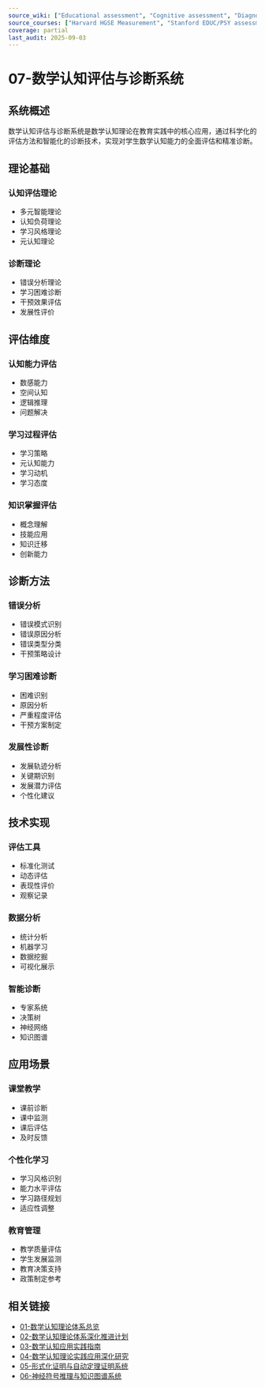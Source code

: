 ```yaml
---
source_wiki: ["Educational assessment", "Cognitive assessment", "Diagnostic assessment"]
source_courses: ["Harvard HGSE Measurement", "Stanford EDUC/PSY assessment", "MIT Open Learning analytics"]
coverage: partial
last_audit: 2025-09-03
---
```


# 07-数学认知评估与诊断系统

## 系统概述

数学认知评估与诊断系统是数学认知理论在教育实践中的核心应用，通过科学化的评估方法和智能化的诊断技术，实现对学生数学认知能力的全面评估和精准诊断。

## 理论基础

### 认知评估理论

- 多元智能理论
- 认知负荷理论
- 学习风格理论
- 元认知理论

### 诊断理论

- 错误分析理论
- 学习困难诊断
- 干预效果评估
- 发展性评价

## 评估维度

### 认知能力评估

- 数感能力
- 空间认知
- 逻辑推理
- 问题解决

### 学习过程评估

- 学习策略
- 元认知能力
- 学习动机
- 学习态度

### 知识掌握评估

- 概念理解
- 技能应用
- 知识迁移
- 创新能力

## 诊断方法

### 错误分析

- 错误模式识别
- 错误原因分析
- 错误类型分类
- 干预策略设计

### 学习困难诊断

- 困难识别
- 原因分析
- 严重程度评估
- 干预方案制定

### 发展性诊断

- 发展轨迹分析
- 关键期识别
- 发展潜力评估
- 个性化建议

## 技术实现

### 评估工具

- 标准化测试
- 动态评估
- 表现性评价
- 观察记录

### 数据分析

- 统计分析
- 机器学习
- 数据挖掘
- 可视化展示

### 智能诊断

- 专家系统
- 决策树
- 神经网络
- 知识图谱

## 应用场景

### 课堂教学

- 课前诊断
- 课中监测
- 课后评估
- 及时反馈

### 个性化学习

- 学习风格识别
- 能力水平评估
- 学习路径规划
- 适应性调整

### 教育管理

- 教学质量评估
- 学生发展监测
- 教育决策支持
- 政策制定参考

## 相关链接

- [01-数学认知理论体系总览](./01-数学认知理论体系总览.md)
- [02-数学认知理论体系深化推进计划](./02-数学认知理论体系深化推进计划.md)
- [03-数学认知应用实践指南](./03-数学认知应用实践指南.md)
- [04-数学认知理论实践应用深化研究](./04-数学认知理论实践应用深化研究.md)
- [05-形式化证明与自动定理证明系统](./05-形式化证明与自动定理证明系统.md)
- [06-神经符号推理与知识图谱系统](./06-神经符号推理与知识图谱系统.md)

